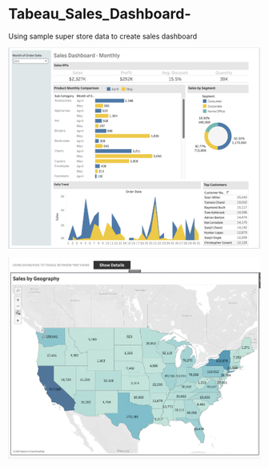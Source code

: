 # Tabeau_Sales_Dashboard-
Using sample super store data to create sales dashboard 

![dashboard](Sales_Dashboard.png)

![GeographicView](GeographicView.png)

